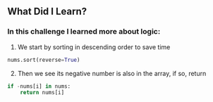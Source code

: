 ## What Did I Learn?

### In this challenge I learned more about logic:

1. We start by sorting in descending order to save time
```python
nums.sort(reverse=True)
```

2. Then we see its negative number is also in the array, if so, return
```python
if -nums[i] in nums:
    return nums[i]
```